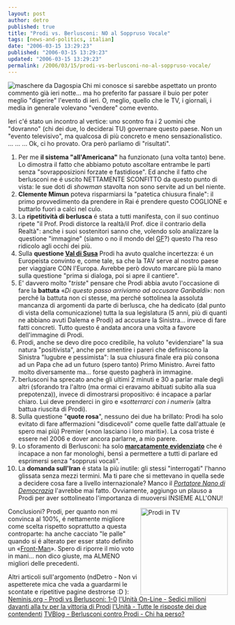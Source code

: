 ```yaml
---
layout: post
author: detro
published: true
title: "Prodi vs. Berlusconi: NO al Soppruso Vocale"
tags: [news-and-politics, italian]
date: "2006-03-15 13:29:23"
published: "2006-03-15 13:29:23"
updated: "2006-03-15 13:29:23"
permalink: /2006/03/15/prodi-vs-berlusconi-no-al-soppruso-vocale/
---
```


<img src="http://www.tvblog.it/uploads/confrontoprodiberlusconi.JPG" alt="maschere da Dagospia" align="left" />
Chi mi conosce si sarebbe aspettato un pronto commento già ieri notte... ma ho preferito far passare il buio per poter meglio "digerire" l'evento di ieri. O, meglio, quello che le TV, i giornali, i media in generale volevano "vendere" come evento.

Ieri c'é stato un incontro al vertice: uno scontro fra i 2 uomini che "dovranno" (chi dei due, lo deciderai TU) governare questo paese. Non un "evento televisivo", ma qualcosa di più concreto e meno sensazionalistico.
...
...
...
Ok, ci ho provato. Ora però parliamo di "risultati".
<ol>
<li>Per me <strong>il sistema "all'Americana"</strong> ha funzionato (una volta tanto) bene. Lo dimostra il fatto che abbiamo potuto ascoltare entrambe le parti senza "sovrapposizioni forzate e fastidiose". Ed anche il fatto che berlusconi ne é uscito NETTAMENTE SCONFITTO da questo punto di vista: le sue doti di <em>showman</em> stavolta non sono servite ad un bel niente.</li>
<li><strong>Clemente Mimun</strong> poteva risparmiarsi la "patetica chiusura finale": il primo provvedimento da prendere in Rai é prendere questo COGLIONE e buttarlo fuori a calci nel culo.</li>
<li>La <strong>ripetitività di berlusca</strong> é stata a tutti manifesta, con il suo continuo ripete "il Prof. Prodi distorce la realtà/il Prof. dice il contrario della Realtà": anche i suoi sostenitori sanno che, volendo solo analizzare la questione "immagine" (siamo o no il mondo del <a href="http://it.wikipedia.org/wiki/Il_Grande_Fratello">GF</a>?) questo l'ha reso ridicolo agli occhi dei più.</li>
<li>Sulla <strong>questione <a href="http://it.wikipedia.org/wiki/Val_di_Susa">Val di Susa</a></strong> Prodi ha avuto qualche incertezza: é un Europeista convinto e, come tale, sa che la TAV serve al nostro paese per viaggiare CON l'Europa. Avrebbe però dovuto marcare più la mano sulla questione "prima si dialoga, poi si apre il cantiere".</li>
<li>E' davvero molto "<em>triste</em>" pensare che Prodi abbia avuto l'occasione di fare la <strong>battuta</strong> «<em>Di questo passo arriviamo ad accusare Garibaldi</em>»: non perché la battuta non ci stesse, ma perché sottolinea la assoluta mancanza di argomenti da parte di berlusca, che ha dedicato (dal punto di vista della comunicazione) tutta la sua legislatura (5 anni, più di quanti ne abbiano avuti Dalema e Prodi) ad accusare la Sinistra... invece di fare fatti concreti. Tutto questo é andata ancora una volta a favore dell'immagine di Prodi.</li>
<li>Prodi, anche se devo dire poco credibile, ha voluto "evidenziare" la sua natura "positivista", anche per smentire i pareri che definiscono la Sinistra "lugubre e pessimista": la sua chiusura finale era più consona ad un Papa che ad un futuro (spero tanto) Primo Ministro. Avrei fatto molto diversamente ma... forse questo pagherà in immagine.</li>
<li>berlusconi ha sprecato anche gli ultimi 2 minuti e 30 a parlar male degli altri (sforando tra l'altro (ma ormai ci eravamo abituati subito alla sua prepotenza)), invece di dimostrarsi propositivo: é incapace a parlar chiaro. Lui deve prenderci in giro e «<em>sotterrarci con i numeri</em>» (altra battua riuscita di Prodi).</li> 
<li>Sulla questione "<strong>quote rosa</strong>", nessuno dei due ha brillato: Prodi ha solo evitato di fare affermazioni "disdicevoli" come quelle fatte dall'attuale (e spero mai più) Premier («non lasciano i loro mariti»). La cosa triste é essere nel 2006 e dover ancora parlarne, a mio parere.</li>
<li>Lo sforamento di Berlusconi: ha solo <ins datetime="2006-03-15T12:10:06+00:00"><strong>marcatamente evidenziato</strong></ins> che é incapace a non far monologhi, bensì a permettere a tutti di parlare ed esprimersi senza "sopprusi vocali".</li>
<li>La <strong>domanda sull'Iran</strong> é stata la più inutile: gli stessi "interrogati" l'hanno glissata senza mezzi termini. Ma ti pare che si mettevano in quella sede a decidere cosa fare a livello internazionale? Manco il <a href="http://www.google.it/search?hl=it&safe=off&q=Portatore+Nano+di+Democrazia&btnG=Cerca&meta="><em>Portatore Nano di Democrazia</em></a> l'avrebbe mai fatto. Ovviamente, aggiungo un plauso a Prodi per aver sottolineato l'importanza di muoversi INSIEME ALL'ONU!</li>
</ol>
<img src="http://www.unita.it/images/2006marzo/0315sfida.jpg" alt="Prodi in TV" align="right" width="200" />
Conclusioni?
Prodi, per quanto non mi convinca al 100%, é nettamente migliore come scelta rispetto soprattutto a questa controparte: ha anche cacciato "le palle" quando si é alterato per esser stato definito un «<a href="http://en.wikipedia.org/wiki/Front_man">Front-Man</a>». Spero di riporre il mio voto in mani... non dico giuste, ma ALMENO migliori delle precedenti.

Altri articoli sull'argomento (ndDetro - Non vi aspetterete mica che vada a guardarmi le scontate e ripetitive pagine destrorse :D ):
<a href="http://blog.neminis.org/prodi-vs-berlusconi-1-0.xhtml">Neminis.org - Prodi vs Berlusconi: 1-0</a>
<a href="http://www.unita.it/index.asp?SEZIONE_COD=HP&TOPIC_TIPO=&TOPIC_ID=48002">l'Unità On-Line - Sedici milioni davanti alla tv per la vittoria di Prodi</a>
<a href="http://www.unita.it/index.asp?topic_tipo=&topic_id=47998">l'Unità - Tutte le risposte dei due contendenti</a>
<a href="http://www.tvblog.it/post/1903/berlusconi-contro-prodi-chi-ha-perso">TVBlog - Berlusconi contro Prodi - Chi ha perso?</a>

